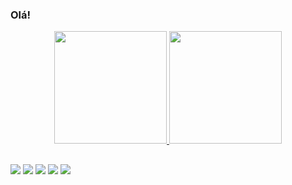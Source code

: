 ### Olá! 

<div align="center">
  <a href="https://github.com/analuisamd">
  <img height="180em" src="https://github-readme-stats.vercel.app/api?username=analuisamd&show_icons=true&theme=dracula&include_all_commits=true&count_private=true"/>
  <img height="180em" src="https://github-readme-stats.vercel.app/api/top-langs/?username=analuisamd&layout=compact&langs_count=7&theme=dracula"/>
</div>
    
##
  
<div> 
    <a href="https://www.linkedin.com/in/analuisamd" target="_blank"><img src="https://img.shields.io/badge/-LinkedIn-%230077B5?style=for-the-badge&logo=linkedin&logoColor=white" target="_blank"></a>  
  <a href="https://open.spotify.com/user/eol5m3fs0yxr85160mveij10z?si=f32bf927cfc1446f" target="_blank"><img src="https://img.shields.io/badge/Spotify-1ED760?&style=for-the-badge&logo=spotify&logoColor=white" target="_blank"></a>
 <a href="https://twitter.com/mdanaluisa" target="_blank"><img src="https://img.shields.io/badge/Twitter-1DA1F2?style=for-the-badge&logo=twitter&logoColor=white" target="_blank"></a> 
  <a href = "mailto:analuisamends@gmail.com"><img src="https://img.shields.io/badge/-Gmail-%23333?style=for-the-badge&logo=gmail&logoColor=white" target="_blank"></a>
  <a href="https://www.instagram.com/analuisa.md" target="_blank"><img src="https://img.shields.io/badge/Instagram-E4405F?style=for-the-badge&logo=instagram&logoColor=white"></a> 
</div>
